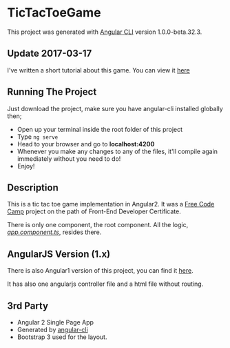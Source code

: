 # TicTacToeGame

This project was generated with [Angular CLI](https://github.com/angular/angular-cli) version 1.0.0-beta.32.3.

## Update 2017-03-17

I've written a short tutorial about this game. You can view it [here](https://davemad.github.io/angular/tic-tac-toe-in-angular.html)

## Running The Project

Just download the project, make sure you have angular-cli installed globally then;
- Open up your terminal inside the root folder of this project
- Type `ng serve`
- Head to your browser and go to **localhost:4200**
- Whenever you make any changes to any of the files, it'll compile again immediately without you need to do!
- Enjoy!

## Description

This is a tic tac toe game implementation in Angular2. It was a [Free Code Camp](https://freecodecamp.com/) project on the path of Front-End Developer Certificate.

There is only one component, the root component. All the logic, [*app.component.ts*](src/app/app.component.ts), resides there.


## AngularJS Version (1.x)

There is also Angular1 version of this project, you can find it [here](http://codepen.io/ahmetGdy/pen/evYMvR). 

It has also one angularjs controller file and a html file without routing.

## 3rd Party
* Angular 2 Single Page App 
* Generated by [angular-cli](https://github.com/angular/angular-cli)
* Bootstrap 3 used for the layout.
